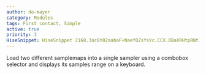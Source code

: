 ```yaml
---
author: do-mayer
category: Modules
tags: First contact, Simple
active: true
priority: 3
HiseSnippet: HiseSnippet 2168.3oc0Y02aabaF+NaeYQZsYsYc.CCX.DBaXRHtpRNt14kUTYKamYD6XCKmzAz00RcGkNFeG4ARd1VqH.C6Sz9Hz+beW1+zuAYOj2KhmrRpsmS2p.Rf3C4yyyO97NkOTv8IRIW33V63IIDG22yavDlJreHlxb1cKG263sOVpHBTFoMmjfkRRfiq6hOQSvs1RNlOe+muINBy7ISI437BN0mrGMlplR8vdOkFEsCNfbLM15zq1aWeNqOOhmB3YQuNNIX+SviIOCqO1BdNt2Z6.phKFnvJhzwcoM4ASFDxOikc9WPkzgQD8htNC.AkQdGdTfFwZpN8CoQAGVbukNNtdGN0JrXlU3i71mFPKoO0Z7AlMPS4v1d3tPU3sXE300Fdcrf2bfjqEjVJCRen2.eAMQMcGMd94d6x.myHLX1sgR1YcV3eeKu9b3DLU6X7IjcDvhRNZtVmNKi5tRmVOtd8O4S9L3CZ.NNIhDiSPCHQDe31f5yiGxGxOGUuN3ejJzoXQ94DcQ.K5.l1iIpbZMaTrYiLAif8PpPBJhBbyGMBgihxkv93DIrGVgvBBRhOkDfnLyosNPhf+R.LnQZOovBFFIVfZwTP.bsGrUyb.7jb.TdU9BZfFTXV.BGDLCdZedbD.JtgkugpHwxuISS0KLl.yfrR3LXQw8EXsvl0nUaIA1vvaikML29kbJqYi+BqQKMpnrHJifFkx7UTNCwYWPJZkI3QM8KzzxvcNJkzp92VuVgMtcDGGTxZSsl9Ryo93teEnmWU+pg4bc1GrHCgruluYXkaZONjJmdKNCxrQBxHAQFZLemPlf7MozR3JVPZHGKBtfIHmumRljUDP1zbSGAwfMofWtyiQTzeDBXWG9x8tWKT8ZeacTM5HTyRqAU9Lth7rz3gDAf4DRPSZqV0QvmZayFC5SeKKUQS5xnbk09LpJbinjPbyRJgfCbYTGsCSKARjjn+RsqtnFFAVSPTsWqPXuR6a.C3tfuW.Q05.tzj.nzQEqzxnyHHFARKf88ED89XzPA308yJLqChEjwTyBpReNsb8CwrwDvpOxHOowBgfL61Y9rXhJjGfjoIDgOIfHMGCRvPmgmn4JURYiAcERCBHLzgXFIRKXs9nJIBt76An.NTYzRqRmYaqjzLUuoEj+LTtAL6BYsUSvgSCdDpQw8+4FShnwx0qgEikOB8kMHmBQv5phPlUiLgK1MPu.NJtwWU+UslFZZBwxCKysQ56osADLX.L7MVNYY8uYrekE7h4AoQj5W3R0FqTX+vi4SSFmVHDvVI49FAavaQAxuffB3r+fB4qqBhGxS00ll.0DGmFCWVIJjHfHwWlBlT6zq7Tq1saOO.EDnKBRX5ZxZ0kGdYkSBTK7XMS6tLJcE3e22j1MmrQnbRqGaUwRmpc.KKKEhlQyt0nQycu7BH5VEyaa8TAh2FiMYlza6pg5CBsJq1+06M2+0d7.+r5iVGjy1kQUGjPXuogFbxKpp6UmiJ3nJSm5OHuSsoYyl7ycnPK4eo2Epi5Xfu0zR8bd9taAQvEBEjOnSH8TQ0WG2sHmBSSkMNPMusHxST7DPskU0gw2T4yujAgcflCJHA8XJbs0v3W3YSpqy41CqMobwee2d4.HSa08dZd5nyvwESnU6VAAAuVebcatoTe8qe8uoJ0UxIaNrhbtZ5gKzs4duve00CpniZ.ZC5PqBa7HT2Ua2YYMssnxjH7jC7UvPBYE3gsGggZxl82ieFvFPZkGZV+mnYKg1El08gbGd7SD3jPpurBqaQFgSiTa.sKvB8HrvtJQZ1lapqbCh5HvrwgMfR3Oz74AOny5Ory5cMm5X93wf2kGPpHY8zh57cnzoFJFZOWRdgI.vBKkZC1bmHrZfZRzLR5vsK7AyRGh2EpoZYkB5ayBrz8Z0ekyYZiZoW969G8BIzwgVyleTOGqnoacECnshl9c8lXuvLHji6c8hwBZ7Pb8Xn6hOLIlSLF3xycAGSRUop8xT86WL0qt4iQu2AFWmnm4Iijg4+UVvqmqVHmVjkmsz4hiRCCwqqgiUUmrW+bl7MfxMUFmVOxLSRUSretyM139WVH9gdGRU9gyGiKLGLBERdWfw7GI89daOZD33mBvk714O+t4EQ1p+2lo965MPAssigZY4sYMXntWQS2ah2plboeqZdT4.5ey5XeWuMSAajnJ0+YOip1HlmxpnqbjeDApCoz0Rlt4s6czQOQvSSlkqu+yMAEGKfpTfovdiCXDvVW4r8EbobDbcLxRZe8OLULVaqlR4HXPKgrJMnvadMEcCVWcJFTxR6eo96iUBZkNJFsz4XrwGCOf2rt6LqWYl02el0qNy5Ocl0qMy50mttrDUVjQYQmYmT3mc4lT.Djopi0I2jNtTIYTr+0FJM2FHY8KULm27eq2U+LDKc4R5d6+JI+DnLp6BGdgeNKn0EU6c1lcJjdBTzX7td4M7KnVsTw9bFOIjyn9USFff6wiIBarO2KzF52AbxTJeTuifFjXIwtg3dvyRvhp43WIaQ2q7ufzb8W+ZuL3hz02P+232twCytcwrmu.bR9ZsqA7upbIp75z8GFsPQp7xB1dOn9lpZ8ssH9zgjnpNFn2PtNMxvLqp6u2akUaW8yoG.+2n6o+5C6an3bi4QuQFRXwK0PB23dxq+.C+nV65N4iNfLCT++AY.uMv9ddllcH8rI+uBpGwS0OkrnuuGLbv.XfHeh8HB5I6yW2oXn7ADVfYg9Qg4a1sXdB8lcK1zwuPTvcK+6Y4eKRX5jQyruQvjJQ1gzRXrKMjfY.9QAkwXeA+q8y9k.zX81FJ.JYl+3E071WuF08BO52IF5j+099UE0EXbkqKi2+5x3pWWF+zqKiqccYb8qKiO3GlQ8fVajp3wYEScbfGVmE.5tcY.3hN+Grc38FK
---
```



Load two different samplemaps into a single sampler using a combobox selector and displays its samples range on a keyboard.

